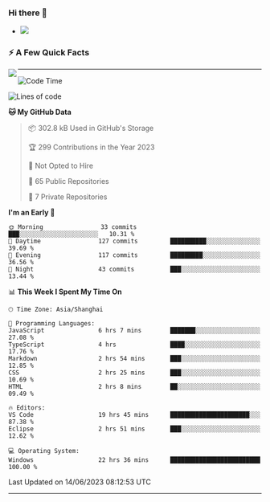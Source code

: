### Hi there 👋
- ![](https://komarev.com/ghpvc/?username=imnxg&color=green)
<!--
**imnxg/imnxg** is a ✨ _special_ ✨ repository because its `README.md` (this file) appears on your GitHub profile.

Here are some ideas to get you started:

- 🔭 I’m currently working on ...
- 🌱 I’m currently learning ...
- 👯 I’m looking to collaborate on ...
- 🤔 I’m looking for help with ...
- 💬 Ask me about ...
- 📫 How to reach me: ...
- 😄 Pronouns: ...
- ⚡ Fun fact: ...
-->

### ⚡️ A Few Quick Facts

<img align="left" src="https://github-readme-stats-i.vercel.app/api?username=imnxg&show_icons=true&icon_color=1573B3&hide_title=true&text_color=718096&bg_color=00000000&hide_border=true"/>

<!-- <ul>
    <li> 🌱 I’m currently learning Go、Docker、Kubernetes.</li>
    <li> 👯 I’m looking to collaborate on anything open source.</li>
    <li> 📝 I regulary write articles on <a href="https://dmego.cn">https://dmego.cn</a>.</li>
    <li> ⚡ Fun fact: I ❤️ 😻.</li>
</ul> -->

---
<!--START_SECTION:waka-->
![Code Time](http://img.shields.io/badge/Code%20Time-141%20hrs%2038%20mins-blue)

![Lines of code](https://img.shields.io/badge/From%20Hello%20World%20I%27ve%20Written-471.0%20thousand%20lines%20of%20code-blue)

**🐱 My GitHub Data** 

> 📦 302.8 kB Used in GitHub's Storage 
 > 
> 🏆 299 Contributions in the Year 2023
 > 
> 🚫 Not Opted to Hire
 > 
> 📜 65 Public Repositories 
 > 
> 🔑 7 Private Repositories 
 > 
**I'm an Early 🐤** 

```text
🌞 Morning                33 commits          ███░░░░░░░░░░░░░░░░░░░░░░   10.31 % 
🌆 Daytime                127 commits         ██████████░░░░░░░░░░░░░░░   39.69 % 
🌃 Evening                117 commits         █████████░░░░░░░░░░░░░░░░   36.56 % 
🌙 Night                  43 commits          ███░░░░░░░░░░░░░░░░░░░░░░   13.44 % 
```


📊 **This Week I Spent My Time On** 

```text
🕑︎ Time Zone: Asia/Shanghai

💬 Programming Languages: 
JavaScript               6 hrs 7 mins        ███████░░░░░░░░░░░░░░░░░░   27.08 % 
TypeScript               4 hrs               ████░░░░░░░░░░░░░░░░░░░░░   17.76 % 
Markdown                 2 hrs 54 mins       ███░░░░░░░░░░░░░░░░░░░░░░   12.85 % 
CSS                      2 hrs 25 mins       ███░░░░░░░░░░░░░░░░░░░░░░   10.69 % 
HTML                     2 hrs 8 mins        ██░░░░░░░░░░░░░░░░░░░░░░░   09.49 % 

🔥 Editors: 
VS Code                  19 hrs 45 mins      ██████████████████████░░░   87.38 % 
Eclipse                  2 hrs 51 mins       ███░░░░░░░░░░░░░░░░░░░░░░   12.62 % 

💻 Operating System: 
Windows                  22 hrs 36 mins      █████████████████████████   100.00 % 
```


 Last Updated on 14/06/2023 08:12:53 UTC
<!--END_SECTION:waka-->

---
<!--
<table>
<tr>
<td valign="top" width="50%">    -->
<!-- waka-box start -->
<!--
#### <a href="https://gist.github.com/01acb8c86000072f1e040b2a7757e8e5" target="_blank">📊 Weekly development breakdown</a>
```text
Go              🕓 32h17m ████████████████████▎░ 92.2%
XML             🕓 1h8m   ▋░░░░░░░░░░░░░░░░░░░░░  3.2%
Other           🕓 52m    ▌░░░░░░░░░░░░░░░░░░░░░  2.5%
PHP             🕓 23m    ▏░░░░░░░░░░░░░░░░░░░░░  1.1%
CSV             🕓 7m     ░░░░░░░░░░░░░░░░░░░░░░  0.4%
```
  -->

<!-- Powered by https://github.com/YouEclipse/waka-box-go . -->
<!-- waka-box end -->

<!-- [powered by waka-box-go](https://github.com/YouEclipse/waka-box-go) -->
<!--
</td>
<td valign="top" width="50%">
    -->

